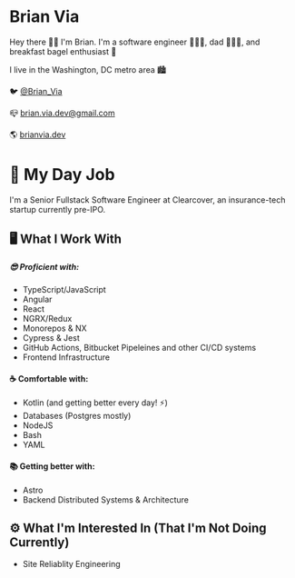 # Brian Via 

Hey there 👋🏻 I'm Brian. I'm a software engineer 👨🏻‍💻, dad 👨‍👩‍👧, and breakfast bagel enthusiast 🥯 

I live in the Washington, DC metro area 🏙️

🐦 [@Brian_Via](https://twitter.com/Brian_Via)

📪 brian.via.dev@gmail.com

🌎 [brianvia.dev](https://brianvia.dev)


<!--
**BrianVia/BrianVia** is a ✨ _special_ ✨ repository because its `README.md` (this file) appears on your GitHub profile.

Here are some ideas to get you started:

- 🔭 I’m currently working on ...
- 🌱 I’m currently learning ...
- 👯 I’m looking to collaborate on ...
- 🤔 I’m looking for help with ...
- 💬 Ask me about ...
- 📫 How to reach me: ...
- 😄 Pronouns: ...
- ⚡ Fun fact: ...
-->

# 👔 My Day Job
I'm a Senior Fullstack Software Engineer at Clearcover, an insurance-tech startup currently pre-IPO.


## 🖥️ What I Work With
##### 😎 Proficient with:
- TypeScript/JavaScript
- Angular
- React
- NGRX/Redux
- Monorepos & NX
- Cypress & Jest
- GitHub Actions, Bitbucket Pipeleines and other CI/CD systems
- Frontend Infrastructure

#### ☕ Comfortable with:
- Kotlin (and getting better every day! ⚡)
- Databases (Postgres mostly)
- NodeJS
- Bash
- YAML

#### 📚 Getting better with:
- Astro
- Backend Distributed Systems & Architecture
  
## ⚙️ What I'm Interested In (That I'm Not Doing Currently)
- Site Reliablity Engineering
